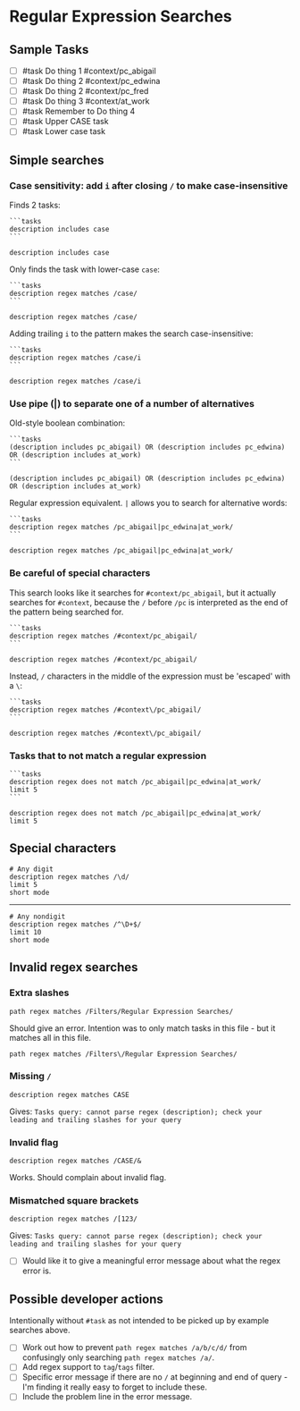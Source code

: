 # Regular Expression Searches

## Sample Tasks

- [ ] #task Do thing 1 #context/pc_abigail
- [ ] #task Do thing 2 #context/pc_edwina
- [ ] #task Do thing 2 #context/pc_fred
- [ ] #task Do thing 3 #context/at_work
- [ ] #task Remember to Do thing 4
- [ ] #task Upper CASE task
- [ ] #task Lower case task

## Simple searches

### Case sensitivity: add `i` after closing `/` to make case-insensitive

Finds 2 tasks:

````text
```tasks
description includes case
```
````

```tasks
description includes case
```

Only finds the task with lower-case `case`:

````text
```tasks
description regex matches /case/
```
````

```tasks
description regex matches /case/
```

Adding trailing `i` to the pattern makes the search case-insensitive:

````text
```tasks
description regex matches /case/i
```
````

```tasks
description regex matches /case/i
```

### Use pipe (|) to separate one of a number of alternatives

Old-style boolean combination:

````text
```tasks
(description includes pc_abigail) OR (description includes pc_edwina) OR (description includes at_work)
```
````

```tasks
(description includes pc_abigail) OR (description includes pc_edwina) OR (description includes at_work)
```

Regular expression equivalent. `|` allows you to search for alternative words:

````text
```tasks
description regex matches /pc_abigail|pc_edwina|at_work/
```
````

```tasks
description regex matches /pc_abigail|pc_edwina|at_work/
```

### Be careful of special characters

This search looks like it searches for `#context/pc_abigail`, but it actually searches for `#context`, because the `/` before `/pc` is interpreted as the end of the pattern being searched for.

````text
```tasks
description regex matches /#context/pc_abigail/
```
````

```tasks
description regex matches /#context/pc_abigail/
```

Instead, `/` characters in the middle of the expression must be 'escaped' with a `\`:

````text
```tasks
description regex matches /#context\/pc_abigail/
```
````

```tasks
description regex matches /#context\/pc_abigail/
```

### Tasks that to not match a regular expression

````text
```tasks
description regex does not match /pc_abigail|pc_edwina|at_work/
limit 5
```
````

```tasks
description regex does not match /pc_abigail|pc_edwina|at_work/
limit 5
```

## Special characters

```tasks
# Any digit
description regex matches /\d/
limit 5
short mode
```

---

```tasks
# Any nondigit
description regex matches /^\D+$/
limit 10
short mode
```

## Invalid regex searches

### Extra slashes

```tasks
path regex matches /Filters/Regular Expression Searches/
```

Should give an error. Intention was to only match tasks in this file - but it matches all in this file.

```tasks
path regex matches /Filters\/Regular Expression Searches/
```

### Missing `/`

```tasks
description regex matches CASE
```

Gives:
`Tasks query: cannot parse regex (description); check your leading and trailing slashes for your query`

### Invalid flag

```tasks
description regex matches /CASE/&
```

Works. Should complain about invalid flag.

### Mismatched square brackets

```tasks
description regex matches /[123/
```

Gives:
`Tasks query: cannot parse regex (description); check your leading and trailing slashes for your query`

- [ ] Would like it to give a meaningful error message about what the regex error is.

## Possible developer actions

Intentionally without `#task` as not intended to be picked up by example searches above.

- [ ] Work out how to prevent `path regex matches /a/b/c/d/` from confusingly only searching `path regex matches /a/`.
- [ ] Add regex support to `tag`/`tags` filter.
- [ ] Specific error message if there are no `/` at beginning and end of query - I'm finding it really easy to forget to include these.
- [ ] Include the problem line in the error message.
